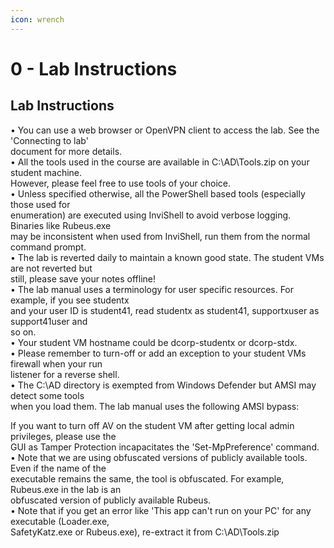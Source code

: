 ```yaml
---
icon: wrench
---
```


# 0 - Lab Instructions

## Lab Instructions

• You can use a web browser or OpenVPN client to access the lab. See the 'Connecting to lab'\
document for more details.\
• All the tools used in the course are available in C:\AD\Tools.zip on your student machine.\
However, please feel free to use tools of your choice.\
• Unless specified otherwise, all the PowerShell based tools (especially those used for\
enumeration) are executed using InviShell to avoid verbose logging. Binaries like Rubeus.exe\
may be inconsistent when used from InviShell, run them from the normal command prompt.\
• The lab is reverted daily to maintain a known good state. The student VMs are not reverted but\
still, please save your notes offline!\
• The lab manual uses a terminology for user specific resources. For example, if you see studentx\
and your user ID is student41, read studentx as student41, supportxuser as support41user and\
so on.\
• Your student VM hostname could be dcorp-studentx or dcorp-stdx.\
• Please remember to turn-off or add an exception to your student VMs firewall when your run\
listener for a reverse shell.\
• The C:\AD directory is exempted from Windows Defender but AMSI may detect some tools\
when you load them. The lab manual uses the following AMSI bypass:

If you want to turn off AV on the student VM after getting local admin privileges, please use the\
GUI as Tamper Protection incapacitates the 'Set-MpPreference' command.\
• Note that we are using obfuscated versions of publicly available tools. Even if the name of the\
executable remains the same, the tool is obfuscated. For example, Rubeus.exe in the lab is an\
obfuscated version of publicly available Rubeus.\
• Note that if you get an error like 'This app can't run on your PC' for any executable (Loader.exe,\
SafetyKatz.exe or Rubeus.exe), re-extract it from C:\AD\Tools.zip

